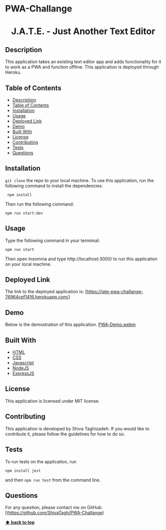 # PWA-Challange
<h1 align="center">J.A.T.E. - Just Another Text Editor</h1>

## Description
This application takes an existing text editor app and adds functionality for it to work as a PWA and function offline. This application is deployed through Heroku.

## Table of Contents
- [Description](#description)
- [Table of Contents](#table-of-contents)
- [Installation](#installation)
- [Usage](#usage)
- [Deployed Link](#deployed-link)
- [Demo](#demo)
- [Built With](#built-with)
- [License](#license)
- [Contributing](#contributing)
- [Tests](#tests)
- [Questions](#questions)

## Installation
`git clone` the repo to your local machine. To use this application, run the following command to install the dependencies: 

     npm install

Then run the following command:

`npm run start:dev`

## Usage
Type the following command in your termimal:

`npm run start`

Then open Insomnia and type http://localhost:3000/ to run this application on your local machine.

## Deployed Link

The link to the deployed application is: [https://jate-pwa-challange-76964cef1416.herokuapp.com/)


## Demo
Below is the demostration of this application. 
[PWA-Demo.webm](https://github.com/ShivaTagh/PWA-Challange/assets/127795324/d692cc6d-a2fb-49cd-8464-97005816ef10)

## Built With

* [HTML](https://developer.mozilla.org/en-US/docs/Web/HTML)
* [CSS](https://developer.mozilla.org/en-US/docs/Web/CSS)
* [Javascript](https://developer.mozilla.org/en-US/docs/Web/Javascript)
* [NodeJS](https://nodejs.org/en/)
* [ExpressJS](https://expressjs.com/)
  

## License
This application is licensed under MIT license. 

## Contributing
This application is developed by Shiva Taghizadeh. If you would like to contribute it, please follow the guidelines for how to do so.

## Tests
To run tests on the application, run

`npm install jest`

and then `npm run test` from the command line.

## Questions
For any question, please contact me on GitHub: [(https://github.com/ShivaTagh/PWA-Challange)

**[⬆ back to top](#table-of-contents)**
